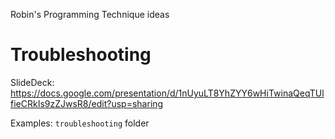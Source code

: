 Robin's Programming Technique ideas

# Troubleshooting

SlideDeck:
https://docs.google.com/presentation/d/1nUyuLT8YhZYY6wHiTwinaQeqTUlfieCRkIs9zZJwsR8/edit?usp=sharing

Examples: `troubleshooting` folder
